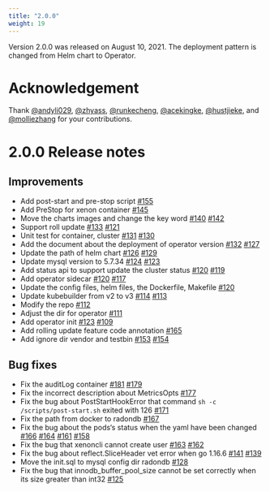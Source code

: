 ```yaml
---
title: "2.0.0"
weight: 19
---
```


Version 2.0.0 was released on August 10, 2021. The deployment pattern is changed from Helm chart to Operator.

# **Acknowledgement**
Thank [@andyli029](https://github.com/andyli029), [@zhyass](https://github.com/zhyass), [@runkecheng](https://github.com/runkecheng), [@acekingke](https://github.com/acekingke), [@hustjieke](https://github.com/hustjieke), and [@molliezhang](https://github.com/molliezhang) for your contributions.


# **2.0.0 Release notes**

## Improvements
- Add post-start and pre-stop script [#155](https://github.com/radondb/radondb-mysql-kubernetes/pull/155)
- Add PreStop for xenon container [#145](https://github.com/radondb/radondb-mysql-kubernetes/issue/145)
- Move the charts images and change the key word [#140](https://github.com/radondb/radondb-mysql-kubernetes/issue/140) [#142](https://github.com/radondb/radondb-mysql-kubernetes/pull/142)
- Support roll update [#133](https://github.com/radondb/radondb-mysql-kubernetes/pull/133) [#121](https://github.com/radondb/radondb-mysql-kubernetes/issue/121)
- Unit test for container, cluster [#131](https://github.com/radondb/radondb-mysql-kubernetes/pull/131) [#130](https://github.com/radondb/radondb-mysql-kubernetes/issue/130)
- Add the document about the deployment of operator version [#132](https://github.com/radondb/radondb-mysql-kubernetes/pull/132) [#127](https://github.com/radondb/radondb-mysql-kubernetes/issue/127)
- Update the path of helm chart [#126](https://github.com/radondb/radondb-mysql-kubernetes/issue/126) [#129](https://github.com/radondb/radondb-mysql-kubernetes/pull/129)
- Update mysql version to 5.7.34 [#124](https://github.com/radondb/radondb-mysql-kubernetes/pull/124) [#123](https://github.com/radondb/radondb-mysql-kubernetes/issue/123)
- Add status api to support update the cluster status [#120](https://github.com/radondb/radondb-mysql-kubernetes/pull/120) [#119](https://github.com/radondb/radondb-mysql-kubernetes/issue/119)
- Add operator sidecar [#120](https://github.com/radondb/radondb-mysql-kubernetes/pull/120) [#117](https://github.com/radondb/radondb-mysql-kubernetes/issue/117)
- Update the config files, helm files, the Dockerfile, Makefile [#120](https://github.com/radondb/radondb-mysql-kubernetes/pull/120)
- Update kubebuilder from v2 to v3 [#114](https://github.com/radondb/radondb-mysql-kubernetes/pull/114) [#113](https://github.com/radondb/radondb-mysql-kubernetes/issue/113)
- Modify the repo [#112](https://github.com/radondb/radondb-mysql-kubernetes/pull/112)
- Adjust the dir for operator [#111](https://github.com/radondb/radondb-mysql-kubernetes/pull/111)
- Add operator init [#123](https://github.com/radondb/radondb-mysql-kubernetes/pull/123) [#109](https://github.com/radondb/radondb-mysql-kubernetes/pull/109)
- Add rolling update feature code annotation [#165](https://github.com/radondb/radondb-mysql-kubernetes/issue/165)
- Add ignore dir vendor and testbin [#153](https://github.com/radondb/radondb-mysql-kubernetes/issue/153) [#154](https://github.com/radondb/radondb-mysql-kubernetes/pull/154)

## Bug fixes
- Fix the auditLog container [#181](https://github.com/radondb/radondb-mysql-kubernetes/pill/181) [#179](https://github.com/radondb/radondb-mysql-kubernetes/issues/179)
- Fix the incorrect description about MetricsOpts [#177](https://github.com/radondb/radondb-mysql-kubernetes/pull/177)
- Fix the bug about PostStartHookError that command `sh -c /scripts/post-start.sh` exited with 126 [#171](https://github.com/radondb/radondb-mysql-kubernetes/issues/171)
- Fix the path from docker to radondb [#167](https://github.com/radondb/radondb-mysql-kubernetes/pull/167)
- Fix the bug about the pods‘s status when the yaml have been changed [#166](https://github.com/radondb/radondb-mysql-kubernetes/pull/166) [#164](https://github.com/radondb/radondb-mysql-kubernetes/pull/164) [#161](https://github.com/radondb/radondb-mysql-kubernetes/pull/161) [#158](https://github.com/radondb/radondb-mysql-kubernetes/issue/158)
- Fix the bug that xenoncli cannot create user [#163](https://github.com/radondb/radondb-mysql-kubernetes/pull/163) [#162](https://github.com/radondb/radondb-mysql-kubernetes/issues/162)
- Fix the bug about reflect.SliceHeader vet error when go 1.16.6 [#141](https://github.com/radondb/radondb-mysql-kubernetes/pull/141) [#139](https://github.com/radondb/radondb-mysql-kubernetes/issues/139)
- Move the init.sql to mysql config dir radondb [#128](https://github.com/radondb/radondb-mysql-kubernetes/issues/128)
- Fix the bug that innodb_buffer_pool_size cannot be set correctly when its size greater than int32 [#125](https://github.com/radondb/radondb-mysql-kubernetes/issues/125)